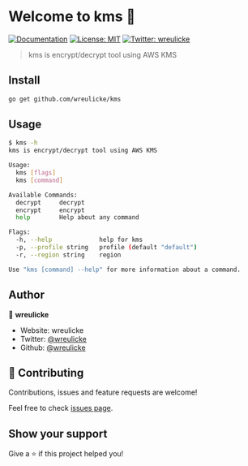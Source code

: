 # Welcome to kms 👋

[![Documentation](https://img.shields.io/badge/documentation-yes-brightgreen.svg)](github.com/wreulicke/kms)
[![License: MIT](https://img.shields.io/badge/License-MIT-yellow.svg)](#)
[![Twitter: wreulicke](https://img.shields.io/twitter/follow/wreulicke.svg?style=social)](https://twitter.com/wreulicke)

> kms is encrypt/decrypt tool using AWS KMS

## Install

```sh
go get github.com/wreulicke/kms
```

## Usage

```sh
$ kms -h
kms is encrypt/decrypt tool using AWS KMS

Usage:
  kms [flags]
  kms [command]

Available Commands:
  decrypt     decrypt
  encrypt     encrypt
  help        Help about any command

Flags:
  -h, --help             help for kms
  -p, --profile string   profile (default "default")
  -r, --region string    region

Use "kms [command] --help" for more information about a command.
```

## Author

👤 **wreulicke**

* Website: wreulicke
* Twitter: [@wreulicke](https://twitter.com/wreulicke)
* Github: [@wreulicke](https://github.com/wreulicke)

## 🤝 Contributing

Contributions, issues and feature requests are welcome!

Feel free to check [issues page](github.com/wreulicke/kms/issues). 

## Show your support

Give a ⭐️ if this project helped you!
